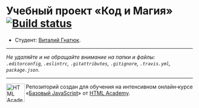 # Учебный проект «Код и Магия» [![Build status][travis-image]][travis-url]

* Студент: [Виталий Гнатюк](https://up.htmlacademy.ru/javascript/12/user/158003).

---

_Не удаляйте и не обращайте внимание на папки и файлы:_<br>
_`.editorconfig`, `.eslintrc`, `.gitattributes`, `.gitignore`, `.travis.yml`, `package.json`._

---

<a href="https://htmlacademy.ru/intensive/javascript"><img align="left" width="50" height="50" title="HTML Academy" src="https://up.htmlacademy.ru/static/img/intensive/javascript/logo-for-github.svg"></a>

Репозиторий создан для обучения на интенсивном онлайн‑курсе «[Базовый JavaScript](https://htmlacademy.ru/intensive/javascript)» от [HTML Academy](https://htmlacademy.ru).

[travis-image]: https://travis-ci.org/htmlacademy-javascript/158003-code-and-magick.svg?branch=master
[travis-url]: https://travis-ci.org/htmlacademy-javascript/158003-code-and-magick
